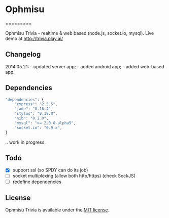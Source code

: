 # Ophmisu
=========

Ophmisu Trivia - realtime &amp; web based (node.js, socket.io, mysql).
Live demo at http://trivia.play.ai/


## Changelog
2014.05.21:
	- updated server app;
	- added android app;
	- added web-based app.

## Dependencies

```javascript
"dependencies": {
	"express": "2.5.5",
	"jade": "0.16.4",
	"stylus": "0.19.0",
	"nib": "0.2.0",
	"mysql": ">= 2.0.0-alpha5",
	"socket.io": "0.9.x",
}
```
.. work in progress.
## Todo
- [x] support ssl (so SPDY can do its job)
- [ ] socket multiplexing (allow both http/https) (check SockJS)
- [ ] redefine dependencies

## License
Ophmisu Trivia is available under the [MIT license](http://opensource.org/licenses/MIT).